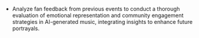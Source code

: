 - Analyze fan feedback from previous events to conduct a thorough evaluation of emotional representation and community engagement strategies in AI-generated music, integrating insights to enhance future portrayals.